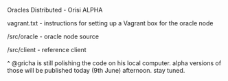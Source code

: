 Oracles Distributed - Orisi ALPHA

vagrant.txt - instructions for setting up a Vagrant box for the oracle node

/src/oracle - oracle node source

/src/client - reference client

^ @gricha is still polishing the code on his local computer. alpha versions of those will be published today (9th June) afternoon. stay tuned.

